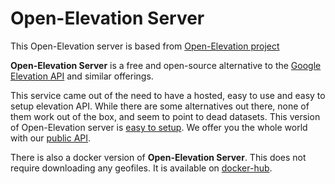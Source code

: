 # Open-Elevation Server

This Open-Elevation server is based from [Open-Elevation project](https://github.com/Jorl17/open-elevation/tree/master)


**Open-Elevation Server** is a free and open-source alternative to the [Google Elevation API](https://developers.google.com/maps/documentation/elevation/start) and similar offerings.

This service came out of the need to have a hosted, easy to use and easy to setup elevation API. While there are some alternatives out there, none of them work out of the box, and seem to point to dead datasets. This version of Open-Elevation server is [easy to setup](https://github.com/gabriel-astudillo/open-elevation-server/blob/main/docs/install.md). We offer you the whole world with our [public API](https://github.com/gabriel-astudillo/open-elevation-server/blob/main/docs/api.md).



There is also a docker version of **Open-Elevation Server**. This does not require downloading any geofiles. It is available on [docker-hub](https://hub.docker.com/r/gastudil/oes).





